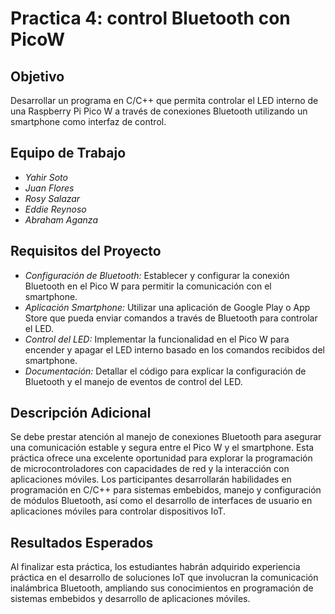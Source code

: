 # Practica 4: control Bluetooth con PicoW

## Objetivo
Desarrollar un programa en C/C++ que permita controlar el LED interno de una Raspberry Pi Pico W a través de conexiones Bluetooth utilizando un smartphone como interfaz de control.

## Equipo de Trabajo
- *Yahir Soto*
- *Juan Flores*
- *Rosy Salazar*
- *Eddie Reynoso*
- *Abraham Aganza*

## Requisitos del Proyecto
- *Configuración de Bluetooth:* Establecer y configurar la conexión Bluetooth en el Pico W para permitir la comunicación con el smartphone.
- *Aplicación Smartphone:* Utilizar una aplicación de Google Play o App Store que pueda enviar comandos a través de Bluetooth para controlar el LED.
- *Control del LED:* Implementar la funcionalidad en el Pico W para encender y apagar el LED interno basado en los comandos recibidos del smartphone.
- *Documentación:* Detallar el código para explicar la configuración de Bluetooth y el manejo de eventos de control del LED.

## Descripción Adicional
Se debe prestar atención al manejo de conexiones Bluetooth para asegurar una comunicación estable y segura entre el Pico W y el smartphone. Esta práctica ofrece una excelente oportunidad para explorar la programación de microcontroladores con capacidades de red y la interacción con aplicaciones móviles.
Los participantes desarrollarán habilidades en programación en C/C++ para sistemas embebidos, manejo y configuración de módulos Bluetooth, así como el desarrollo de interfaces de usuario en aplicaciones móviles para controlar dispositivos IoT.

## Resultados Esperados
Al finalizar esta práctica, los estudiantes habrán adquirido experiencia práctica en el desarrollo de soluciones IoT que involucran la comunicación inalámbrica Bluetooth, ampliando sus conocimientos en programación de sistemas embebidos y desarrollo de aplicaciones móviles.

